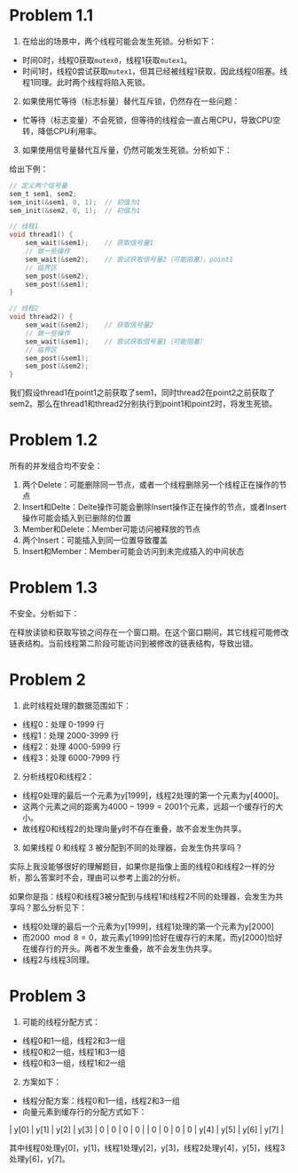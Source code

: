 # Problem 1.1

1. 在给出的场景中，两个线程可能会发生死锁。分析如下：

- 时间0时，线程0获取`mutex0`，线程1获取`mutex1`。
- 时间1时，线程0尝试获取`mutex1`，但其已经被线程1获取，因此线程0阻塞。线程1同理。此时两个线程将陷入死锁。

2. 如果使用忙等待（标志标量）替代互斥锁，仍然存在一些问题：

- 忙等待（标志变量）不会死锁，但等待的线程会一直占用CPU，导致CPU空转，降低CPU利用率。

3. 如果使用信号量替代互斥量，仍然可能发生死锁。分析如下：

给出下例：

```c
// 定义两个信号量
sem_t sem1, sem2;
sem_init(&sem1, 0, 1);  // 初值为1
sem_init(&sem2, 0, 1);  // 初值为1

// 线程1
void thread1() {
    sem_wait(&sem1);    // 获取信号量1
    // 做一些操作
    sem_wait(&sem2);    // 尝试获取信号量2（可能阻塞），point1
    // 临界区
    sem_post(&sem2);
    sem_post(&sem1);
}

// 线程2
void thread2() {
    sem_wait(&sem2);    // 获取信号量2
    // 做一些操作
    sem_wait(&sem1);    // 尝试获取信号量1（可能阻塞）
    // 临界区
    sem_post(&sem1);
    sem_post(&sem2);
}
```

我们假设thread1在point1之前获取了sem1，同时thread2在point2之前获取了sem2。那么在thread1和thread2分别执行到point1和point2时，将发生死锁。

# Problem 1.2

所有的并发组合均不安全：

1. 两个Delete：可能删除同一节点，或者一个线程删除另一个线程正在操作的节点
2. Insert和Delte：Delte操作可能会删除Insert操作正在操作的节点，或者Insert操作可能会插入到已删除的位置
3. Member和Delete：Member可能访问被释放的节点
4. 两个Insert：可能插入到同一位置导致覆盖
5. Insert和Member：Member可能会访问到未完成插入的中间状态

# Problem 1.3

不安全。分析如下：

在释放读锁和获取写锁之间存在一个窗口期。在这个窗口期间，其它线程可能修改链表结构。当前线程第二阶段可能访问到被修改的链表结构，导致出错。

# Problem 2

1. 此时线程处理的数据范围如下：

- 线程0：处理 0-1999 行
- 线程1：处理 2000-3999 行
- 线程2：处理 4000-5999 行
- 线程3：处理 6000-7999 行

2. 分析线程0和线程2：

- 线程0处理的最后一个元素为y[1999]，线程2处理的第一个元素为y[4000]。
- 这两个元素之间的距离为$4000 - 1999 = 2001$个元素，远超一个缓存行的大小。
- 故线程0和线程2的处理向量y时不存在重叠，故不会发生伪共享。

3. 如果线程 0 和线程 3 被分配到不同的处理器，会发生伪共享吗？

实际上我没能够很好的理解题目，如果你是指像上面的线程0和线程2一样的分析，那么答案时不会，理由可以参考上面2的分析。

如果你是指：线程0和线程3被分配到与线程1和线程2不同的处理器，会发生为共享吗？那么分析见下：

- 线程0处理的最后一个元素为y[1999]，线程1处理的第一个元素为y[2000]
- 而$2000 \mod 8 = 0$，故元素y[1999]恰好在缓存行的末尾，而y[2000]恰好在缓存行的开头。两者不发生重叠，故不会发生伪共享。
- 线程2与线程3同理。

# Problem 3

1. 可能的线程分配方式：

- 线程0和1一组，线程2和3一组
- 线程0和2一组，线程1和3一组
- 线程0和3一组，线程1和2一组

2. 方案如下：

- 线程分配方案：线程0和1一组，线程2和3一组
- 向量元素到缓存行的分配方式如下：

| y[0] | y[1] | y[2] | y[3] | 0 | 0 | 0 | 0 | 
| 0 | 0 | 0 | 0 | y[4] | y[5] | y[6] | y[7] |

其中线程0处理y[0]，y[1]，线程1处理y[2]，y[3]，线程2处理y[4]，y[5]，线程3处理y[6]，y[7]。
